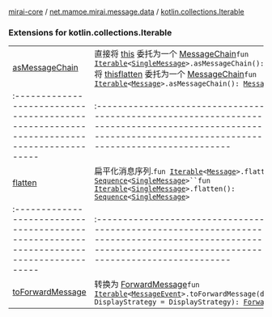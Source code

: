 [mirai-core](../../index.md) / [net.mamoe.mirai.message.data](../index.md) / [kotlin.collections.Iterable](./index.md)

### Extensions for kotlin.collections.Iterable
|||
|:----------------------------------------------------------------------------------------|:---------------------------------------------------------------------------------------------------------------------------------------------------------------------------------------------------------|
| [asMessageChain](as-message-chain.md) | 直接将 [this](as-message-chain/-this-.md) 委托为一个 [MessageChain](../-message-chain/index.md)`fun `[`Iterable`](https://kotlinlang.org/api/latest/jvm/stdlib/kotlin.collections/-iterable/index.html)`<`[`SingleMessage`](../-single-message.md)`>.asMessageChain(): `[`MessageChain`](../-message-chain/index.md)<br>将 [this](#)[flatten](flatten.md) 委托为一个 [MessageChain](../-message-chain/index.md)`fun `[`Iterable`](https://kotlinlang.org/api/latest/jvm/stdlib/kotlin.collections/-iterable/index.html)`<`[`Message`](../-message/index.md)`>.asMessageChain(): `[`MessageChain`](../-message-chain/index.md) ||||
|:----------------------------------------------------------------------------------------|:---------------------------------------------------------------------------------------------------------------------------------------------------------------------------------------------------------|
| [flatten](flatten.md) | 扁平化消息序列.`fun `[`Iterable`](https://kotlinlang.org/api/latest/jvm/stdlib/kotlin.collections/-iterable/index.html)`<`[`Message`](../-message/index.md)`>.flatten(): `[`Sequence`](https://kotlinlang.org/api/latest/jvm/stdlib/kotlin.sequences/-sequence/index.html)`<`[`SingleMessage`](../-single-message.md)`>``fun `[`Iterable`](https://kotlinlang.org/api/latest/jvm/stdlib/kotlin.collections/-iterable/index.html)`<`[`SingleMessage`](../-single-message.md)`>.flatten(): `[`Sequence`](https://kotlinlang.org/api/latest/jvm/stdlib/kotlin.sequences/-sequence/index.html)`<`[`SingleMessage`](../-single-message.md)`>` ||||
|:----------------------------------------------------------------------------------------|:---------------------------------------------------------------------------------------------------------------------------------------------------------------------------------------------------------|
| [toForwardMessage](to-forward-message.md) | 转换为 [ForwardMessage](../-forward-message/index.md)`fun `[`Iterable`](https://kotlinlang.org/api/latest/jvm/stdlib/kotlin.collections/-iterable/index.html)`<`[`MessageEvent`](../../net.mamoe.mirai.message/-message-event/index.md)`>.toForwardMessage(displayStrategy: DisplayStrategy = DisplayStrategy): `[`ForwardMessage`](../-forward-message/index.md) |

